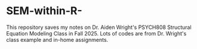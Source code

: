 # SEM-within-R-
This repository saves my notes on Dr. Aiden Wright's PSYCH808 Structural Equation Modeling Class in Fall 2025. Lots of codes are from Dr. Wright's class example and in-home assignments. 

